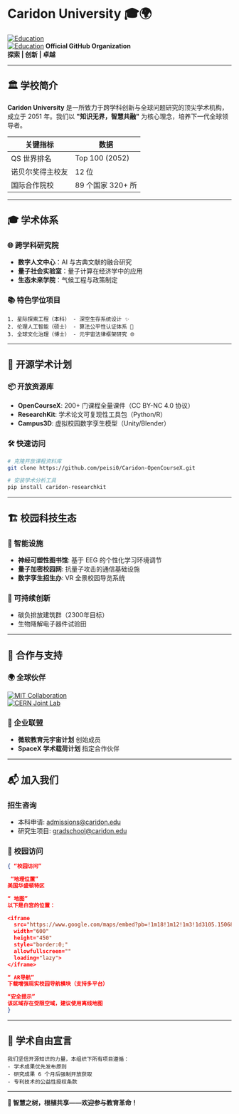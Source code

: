 # Caridon University 🎓🌍  
[![Education](https://img.shields.io/badge/Education-00447C?style=for-the-badge&logo=c)](https://peisi0.github.io/Caridon)  
[![Education](image:https://img.shields.io/badge/Caridon%20University?style=for-the-badge)](https://peisi0.github.io/Caridon)
**Official GitHub Organization**  
**探索 | 创新 | 卓越**  

---

## 🏛️ 学校简介  
**Caridon University** 是一所致力于跨学科创新与全球问题研究的顶尖学术机构，成立于 2051 年。我们以 **"知识无界，智慧共融"** 为核心理念，培养下一代全球领导者。

| 关键指标          | 数据                     |
|--------------------|--------------------------|
| QS 世界排名        | Top 100 (2052)          |
| 诺贝尔奖得主校友   | 12 位                   |
| 国际合作院校       | 89 个国家 320+ 所       |

---

## 🎓 学术体系  

### 🌐 跨学科研究院  
- **数字人文中心**：AI 与古典文献的融合研究  
- **量子社会实验室**：量子计算在经济学中的应用  
- **生态未来学院**：气候工程与政策制定  

### 📚 特色学位项目  
```text
1. 星际探索工程（本科） - 深空生存系统设计 ✨  
2. 伦理人工智能（硕士） - 算法公平性认证体系 🧠  
3. 全球文化治理（博士） - 元宇宙法律框架研究 🌐  
```

---

## 🚀 开源学术计划  

### 📦 开放资源库  
- **OpenCourseX**: 200+ 门课程全量课件（CC BY-NC 4.0 协议）  
- **ResearchKit**: 学术论文可复现性工具包（Python/R）  
- **Campus3D**: 虚拟校园数字孪生模型（Unity/Blender）  

### 🛠️ 快速访问  
```bash
# 克隆开放课程资料库
git clone https://github.com/peisi0/Caridon-OpenCourseX.git

# 安装学术分析工具
pip install caridon-researchkit
```

---

## 🏗️ 校园科技生态  

### 📡 智能设施  
- **神经可塑性图书馆**: 基于 EEG 的个性化学习环境调节  
- **量子加密校园网**: 抗量子攻击的通信基础设施  
- **数字孪生招生办**: VR 全景校园导览系统  

### 🌿 可持续创新  
- 碳负排放建筑群（2300年目标）  
- 生物降解电子器件试验田  

---

## 🤝 合作与支持  

### 🌍 全球伙伴  
[![MIT Collaboration](https://img.shields.io/badge/Partner-MIT-000000?style=flat&logo=mit)](https://web.mit.edu)  
[![CERN Joint Lab](https://img.shields.io/badge/Research-CERN-0053A1?style=flat&logo=cern)](https://home.cern)  

### 💼 企业联盟  
- **微软教育元宇宙计划** 创始成员  
- **SpaceX 学术载荷计划** 指定合作伙伴  

---

## 📬 加入我们  

### 招生咨询  
- 本科申请: [admissions@caridon.edu](mailto:admissions@caridon.edu)  
- 研究生项目: [gradschool@caridon.edu](mailto:gradschool@caridon.edu)  

### 📍 校园访问  
```geojson
{ “校园访问”

 “地理位置”
美国华盛顿特区

“ 地图”
以下是白宫的位置：

<iframe
  src="https://www.google.com/maps/embed?pb=!1m18!1m12!1m3!1d3105.150681351218!2d-77.03686668440438!3d38.89767645497572!2m3!1f0!2f0!3f0!3m2!1i1024!2i768!4f13.1!3m3!1m2!1s0x89b7b7bcdecbb1df%3A0x715969d86d0b76bf!2sThe%20White%20House!5e0!3m2!1sen!2sus!4v1633021234567!5m2!1sen!2sus"
  width="600"
  height="450"
  style="border:0;"
  allowfullscreen=""
  loading="lazy">
</iframe>

“ AR导航”
下载增强现实校园导航模块（支持多平台）

“安全提示”
该区域存在受限空域，建议使用离线地图
}
```

---

## 📜 学术自由宣言  
```text
我们坚信开源知识的力量，本组织下所有项目遵循：  
- 学术成果优先发布原则  
- 研究成果 6 个月后强制开放获取  
- 专利技术的公益性授权条款  
```

--- 

**🌱 智慧之树，根植共享——欢迎参与教育革命！**  
